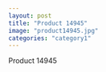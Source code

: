 ```yaml
---
layout: post
title: "Product 14945"
image: "product14945.jpg"
categories: "category1"
---
```

Product 14945
